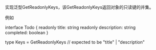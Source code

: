 实现泛型GetReadonlyKeys<T>，该GetReadonlyKeys<T>返回对象的只读键的并集。

例如

interface Todo {
  readonly title: string
  readonly description: string
  completed: boolean
}

type Keys = GetReadonlyKeys<Todo> // expected to be "title" | "description"